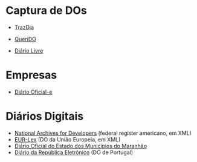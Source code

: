 # Captura de DOs

- [TrazDia](https://github.com/andresmrm/trazdia)

- [QueriDO](https://github.com/okfn-brasil/queriDO)

- [Diário Livre](http://devcolab.each.usp.br/do/)

# Empresas

- [Diário Oficial-e](https://diariooficial-e.com.br)

# Diários Digitais

- [National Archives for Developers](https://www.archives.gov/developer) (federal register americano, em
  XML)
- [EUR-Lex](http://eur-lex.europa.eu/oj/direct-access.html) (DO da União
  Europeia, em XML)
- [Diário Oficial do Estado dos Municípios do Maranhão](https://diario.famem.org.br/)
- [Diário da República Eletrônico](https://dre.pt) (DO de Portugal)
